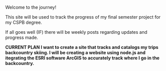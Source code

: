 Welcome to the journey!

This site will be used to track the progress of my final semester project for my CSPB degree.

If all goes well (IF) there will be weekly posts regarding updates and progress made.

<b>CURRENT PLAN<b>
I want to create a site that tracks and catalogs my trips backcountry skiing. I will be creating a website using node.js and itegrating the ESRI software ArcGIS to accurately track where I go in the backcountry.
